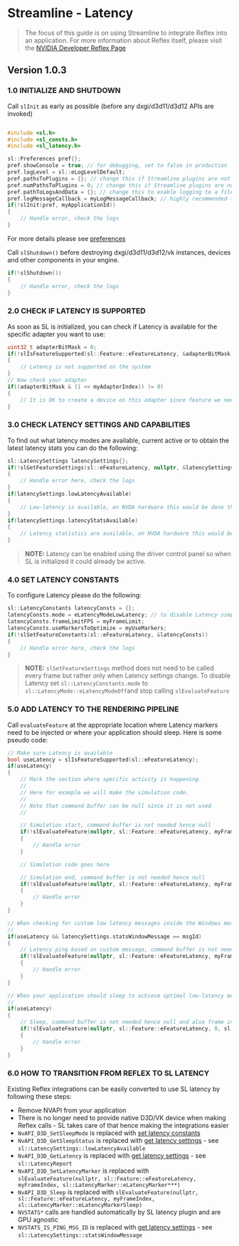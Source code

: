 ﻿

Streamline - Latency
=======================

>The focus of this guide is on using Streamline to integrate Reflex into an application.  For more information about Reflex itself, please visit the [NVIDIA Developer Reflex Page](https://developer.nvidia.com/performance-rendering-tools/reflex)

Version 1.0.3
------

### 1.0 INITIALIZE AND SHUTDOWN

Call `slInit` as early as possible (before any dxgi/d3d11/d3d12 APIs are invoked)

```cpp

#include <sl.h>
#include <sl_consts.h>
#include <sl_latency.h>

sl::Preferences pref{};
pref.showConsole = true; // for debugging, set to false in production
pref.logLevel = sl::eLogLevelDefault;
pref.pathsToPlugins = {}; // change this if Streamline plugins are not located next to the executable
pref.numPathsToPlugins = 0; // change this if Streamline plugins are not located next to the executable
pref.pathToLogsAndData = {}; // change this to enable logging to a file
pref.logMessageCallback = myLogMessageCallback; // highly recommended to track warning/error messages in your callback
if(!slInit(pref, myApplicationId))
{
    // Handle error, check the logs
}
```

For more details please see [preferences](ProgrammingGuide.md#221-preferences)

Call `slShutdown()` before destroying dxgi/d3d11/d3d12/vk instances, devices and other components in your engine.

```cpp
if(!slShutdown())
{
    // Handle error, check the logs
}
```

### 2.0 CHECK IF LATENCY IS SUPPORTED

As soon as SL is initialized, you can check if Latency is available for the specific adapter you want to use:

```cpp
uint32_t adapterBitMask = 0;
if(!slIsFeatureSupported(sl::Feature::eFeatureLatency, &adapterBitMask))
{
    // Latency is not supported on the system
}
// Now check your adapter
if((adapterBitMask & (1 << myAdapterIndex)) != 0)
{
    // It is OK to create a device on this adapter since feature we need is supported
}
```

### 3.0 CHECK LATENCY SETTINGS AND CAPABILITIES

To find out what latency modes are available, current active or to obtain the latest latency stats you can do the following:

```cpp
sl::LatencySettings latencySettings{};
if(!slGetFeatureSettings(sl::eFeatureLatency, nullptr, &latencySettings))
{
    // Handle error here, check the logs
}
if(latencySettings.lowLatencyAvailable)
{
    // Low-latency is available, on NVDA hardware this would be done through Reflex
}
if(latencySettings.latencyStatsAvailable)
{
    // Latency statistics are available, on NVDA hardware this would be done through Reflex
}
```
> **NOTE:**
> Latency can be enabled using the driver control panel so when SL is initialized it could already be active.

### 4.0 SET LATENCY CONSTANTS

To configure Latency please do the following:

```cpp
sl::LatencyConstants latencyConsts = {};
latencyConsts.mode = eLatencyModeLowLatency; // to disable Latency simply set this to off
latencyConsts.frameLimitFPS = myFrameLimit;
latencyConsts.useMarkersToOptimize = myUseMarkers;
if(!slSetFeatureConstants(sl::eFeatureLatency, &latencyConsts))
{
    // Handle error here, check the logs
}
```

> **NOTE:**
> `slSetFeatureSettings` method does not need to be called every frame but rather only when Latency settings change. To disable Latency set `sl::LatencyConstants.mode` to `sl::LatencyMode::eLatencyModeOff`and stop calling `slEvaluateFeature`

### 5.0 ADD LATENCY TO THE RENDERING PIPELINE

Call `evaluateFeature` at the appropriate location where Latency markers need to be injected or where your application should sleep. Here is some pseudo code:

```cpp
// Make sure Latency is available
bool useLatency = slIsFeatureSupported(sl::eFeatureLatency);
if(useLatency) 
{
    // Mark the section where specific activity is happening.
    //
    // Here for example we will make the simulation code.
    //
    // Note that command buffer can be null since it is not used
    //

    // Simulation start, command buffer is not needed hence null
    if(!slEvaluateFeature(nullptr, sl::Feature::eFeatureLatency, myFrameIndex, sl::LatencyMarker::eLatencyMarkerSimulationStart)) 
    {
        // Handle error
    }

    // Simulation code goes here

    // Simulation end, command buffer is not needed hence null
    if(!slEvaluateFeature(nullptr, sl::Feature::eFeatureLatency, myFrameIndex, sl::LatencyMarker::eLatencyMarkerSimulationEnd)) 
    {
        // Handle error
    }   
}

// When checking for custom low latency messages inside the Windows message loop
//
if(useLatency && latencySettings.statsWindowMessage == msgId) 
{
    // Latency ping based on custom message, command buffer is not needed hence null
    if(!slEvaluateFeature(nullptr, sl::Feature::eFeatureLatency, myFrameIndex, sl::LatencyMarker::eLatencyMarkerPCLatencyPing)) 
    {
        // Handle error
    }
}

// When your application should sleep to achieve optimal low-latency mode
//
if(useLatency) 
{
    // Sleep, command buffer is not needed hence null and also frame index is not needed so setting it to 0
    if(!slEvaluateFeature(nullptr, sl::Feature::eFeatureLatency, 0, sl::LatencyMarker::eLatencyMarkerSleep)) 
    {
        // Handle error
    }
}

```

### 6.0 HOW TO TRANSITION FROM REFLEX TO SL LATENCY

Existing Reflex integrations can be easily converted to use SL latency by following these steps:

* Remove NVAPI from your application
* There is no longer need to provide native D3D/VK device when making Reflex calls - SL takes care of that hence making the integrations easier
* `NvAPI_D3D_SetSleepMode` is replaced with [set latency constants](#40-set-latency-constants)
* `NvAPI_D3D_GetSleepStatus` is replaced with [get latency settings](#30-check-latency-settings-and-capabilities) - see `sl::LatencySettings::lowLatencyAvailable`
* `NvAPI_D3D_GetLatency` is replaced with [get latency settings](#30-check-latency-settings-and-capabilities) - see `sl::LatencyReport`
* `NvAPI_D3D_SetLatencyMarker` is replaced with `slEvaluateFeature(nullptr, sl::Feature::eFeatureLatency, myFrameIndex, sl::LatencyMarker::eLatencyMarker***)`
* `NvAPI_D3D_Sleep` is replaced with `slEvaluateFeature(nullptr, sl::Feature::eFeatureLatency, myFrameIndex, sl::LatencyMarker::eLatencyMarkerSleep)`
* `NVSTATS*` calls are handled automatically by SL latency plugin and are GPU agnostic
* `NVSTATS_IS_PING_MSG_ID` is replaced with [get latency settings](#30-check-latency-settings-and-capabilities) - see `sl::LatencySettings::statsWindowMessage`